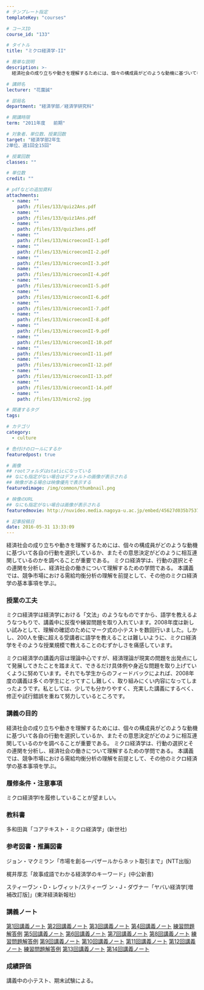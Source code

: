```yaml
---
# テンプレート指定
templateKey: "courses"

# コースID
course_id: "133"

# タイトル
title: "ミクロ経済学-II"

# 簡単な説明
description: >-
  経済社会の成り立ちや動きを理解するためには、個々の構成員がどのような動機に基づいて各自の行動を選択しているか、またその意思決定がどのように相互連関しているのかを調べることが重要である。 ミクロ経済学は...

# 講師名
lecturer: "花薗誠"

# 部局名
department: "経済学部／経済学研究科"

# 開講時限
term: "2011年度	前期"

# 対象者、単位数、授業回数
target: "経済学部2年生
2単位、週1回全15回"

# 授業回数
classes: ""

# 単位数
credit: ""

# pdfなどの追加資料
attachments: 
  - name: "" 
    path: /files/133/quiz2Ans.pdf
  - name: "" 
    path: /files/133/quiz1Ans.pdf
  - name: "" 
    path: /files/133/quiz3ans.pdf
  - name: "" 
    path: /files/133/microeconII-1.pdf
  - name: "" 
    path: /files/133/microeconII-2.pdf
  - name: "" 
    path: /files/133/microeconII-3.pdf
  - name: "" 
    path: /files/133/microeconII-4.pdf
  - name: "" 
    path: /files/133/microeconII-5.pdf
  - name: "" 
    path: /files/133/microeconII-6.pdf
  - name: "" 
    path: /files/133/microeconII-7.pdf
  - name: "" 
    path: /files/133/microeconII-8.pdf
  - name: "" 
    path: /files/133/microeconII-9.pdf
  - name: "" 
    path: /files/133/microeconII-10.pdf
  - name: "" 
    path: /files/133/microeconII-11.pdf
  - name: "" 
    path: /files/133/microeconII-12.pdf
  - name: "" 
    path: /files/133/microeconII-13.pdf
  - name: "" 
    path: /files/133/microeconII-14.pdf
  - name: "" 
    path: /files/133/micro2.jpg

# 関連するタグ
tags:

# カテゴリ
category:
  - culture

# 色付けのロールにするか
featuredpost: true

# 画像
## rootフォルダはstaticになっている
## なにも指定がない場合はデフォルトの画像が表示される
## 映像がある場合は映像優先で表示する
featuredimage: /img/common/thumbnail.png

# 映像のURL
## なにも指定がない場合は画像が表示される
featuredmovie: http://nuvideo.media.nagoya-u.ac.jp/embed/45627d035b7537645d95fd0ad2eaa115aac415bd

# 記事投稿日
date: 2016-05-31 13:33:09
---
```


経済社会の成り立ちや動きを理解するためには、個々の構成員がどのような動機に基づいて各自の行動を選択しているか、またその意思決定がどのように相互連関しているのかを調べることが重要である。 ミクロ経済学は、行動の選択とその連関を分析し、経済社会の働きについて理解するための学問である。 本講義では、競争市場における需給均衡分析の理解を前提として、その他のミクロ経済学の基本事項を学ぶ。


### 授業の工夫

ミクロ経済学は経済学における「文法」のようなものですから、語学を教えるようなつもりで、講義中に反復や練習問題を取り入れています。2008年度は新しい試みとして、理解の確認のためにマーク式の小テストを数回行いました。しかし、200人を優に超える受講者に語学を教えることは難しいように、ミクロ経済学をそのような授業規模で教えることのむずかしさを痛感しています。

ミクロ経済学の講義内容は理論中心ですが、経済理論が現実の問題を出発点にして発展してきたことを踏まえて、できるだけ具体例や身近な問題を取り上げていくように努めています。それでも学生からのフィードバックによれば、2008年度の講義は多くの学生にとってすこし難しく、取り組みにくい内容になってしまったようです。私としては、少しでも分かりやすく、充実した講義にするべく、修正や試行錯誤を重ねて努力しているところです。





### 講義の目的

経済社会の成り立ちや動きを理解するためには、個々の構成員がどのような動機に基づいて各自の行動を選択しているか、またその意思決定がどのように相互連関しているのかを調べることが重要である。 ミクロ経済学は、行動の選択とその連関を分析し、経済社会の働きについて理解するための学問である。 本講義では、競争市場における需給均衡分析の理解を前提として、その他のミクロ経済学の基本事項を学ぶ。

### 履修条件・注意事項

ミクロ経済学Iを履修していることが望ましい。

### 教科書

多和田眞「コアテキスト・ミクロ経済学」(新世社)

### 参考図書・推薦図書

ジョン・マクミラン「市場を創る—バザールからネット取引まで」(NTT出版)

梶井厚志「故事成語でわかる経済学のキーワード」(中公新書)

スティーヴン・D・レヴィット/スティーヴ ン・J・ダヴナー「ヤバい経済学[増補改訂版]」(東洋経済新報社)





### 講義ノート

[第1回講義ノート](/files/133/microeconII-1.pdf) 
[第2回講義ノート](/files/133/microeconII-2.pdf) 
[第3回講義ノート](/files/133/microeconII-3.pdf) 
[第4回講義ノート](/files/133/microeconII-4.pdf) 
[練習問題解答例](/files/133/quiz1Ans.pdf) 
[第5回講義ノート](/files/133/microeconII-5.pdf) 
[第6回講義ノート](/files/133/microeconII-6.pdf) 
[第7回講義ノート](/files/133/microeconII-7.pdf) 
[第8回講義ノート](/files/133/microeconII-8.pdf) 
[練習問題解答例](/files/133/quiz2Ans.pdf) 
[第9回講義ノート](/files/133/microeconII-9.pdf) 
[第10回講義ノート](/files/133/microeconII-10.pdf) 
[第11回講義ノート](/files/133/microeconII-11.pdf) 
[第12回講義ノート](/files/133/microeconII-12.pdf) 
[練習問題解答例](/files/133/quiz3ans.pdf) 
[第13回講義ノート](/files/133/microeconII-13.pdf) 
[第14回講義ノート](/files/133/microeconII-14.pdf) 





### 成績評価

講義中の小テスト、期末試験による。


